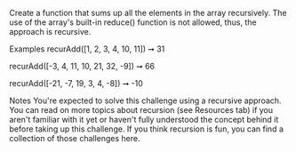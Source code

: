 Create a function that sums up all the elements in the array recursively. The use of the array's built-in reduce() function is not allowed, thus, the approach is recursive.

Examples
recurAdd([1, 2, 3, 4, 10, 11]) ➞ 31

recurAdd([-3, 4, 11, 10, 21, 32, -9]) ➞ 66

recurAdd([-21, -7, 19, 3, 4, -8]) ➞ -10

Notes
You're expected to solve this challenge using a recursive approach.
You can read on more topics about recursion (see Resources tab) if you aren't familiar with it yet or haven't fully understood the concept behind it before taking up this challenge.
If you think recursion is fun, you can find a collection of those challenges here.